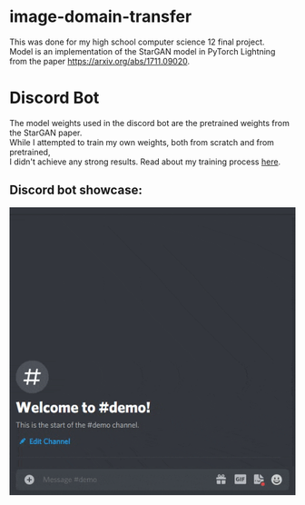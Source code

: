 # image-domain-transfer


This was done for my high school computer science 12 final project.\
Model is an implementation of the StarGAN model in PyTorch Lightning\
from the paper https://arxiv.org/abs/1711.09020.

# Discord Bot
The model weights used in the discord bot are the pretrained weights from the StarGAN paper.\
While I attempted to train my own weights, both from scratch and from pretrained,\
I didn't achieve any strong results. Read about my training process [here](https://wandb.ai/stevan-zhuang/Image%20Domain%20Transfer%20GAN/reports/Computer-Science-12-Final-Project-StarGAN-Training--Vmlldzo1NTQ2MzY?accessToken=8x8r4lqay36gg8zmlz9zgd1k0awrx7lix0okl78re04wwvpadhn8d1trbi4za1a0).

## Discord bot showcase:
![](https://github.com/Stevan-Zhuang/image-domain-transfer/blob/main/showcase/discord_bot.gif)
